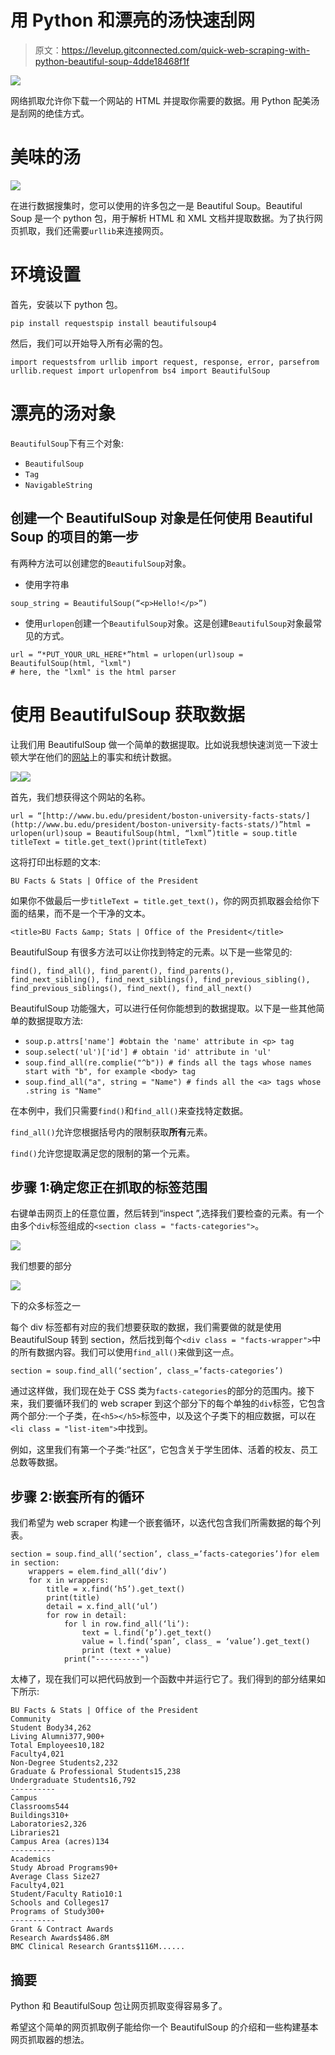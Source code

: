 # 用 Python 和漂亮的汤快速刮网

> 原文：<https://levelup.gitconnected.com/quick-web-scraping-with-python-beautiful-soup-4dde18468f1f>

![](img/bb6d1ca2656d89950b9836ee1146a0a6.png)

网络抓取允许你下载一个网站的 HTML 并提取你需要的数据。用 Python 配美汤是刮网的绝佳方式。

# 美味的汤

![](img/fb7d246bb7a362018513c80e0a19f744.png)

在进行数据搜集时，您可以使用的许多包之一是 Beautiful Soup。Beautiful Soup 是一个 python 包，用于解析 HTML 和 XML 文档并提取数据。为了执行网页抓取，我们还需要`urllib`来连接网页。

# 环境设置

首先，安装以下 python 包。

```
pip install requestspip install beautifulsoup4
```

然后，我们可以开始导入所有必需的包。

```
import requestsfrom urllib import request, response, error, parsefrom urllib.request import urlopenfrom bs4 import BeautifulSoup
```

# **漂亮的汤对象**

`BeautifulSoup`下有三个对象:

*   `BeautifulSoup`
*   `Tag`
*   `NavigableString`

## **创建一个 BeautifulSoup 对象是任何使用 Beautiful Soup 的项目的第一步**

有两种方法可以创建您的`BeautifulSoup`对象。

*   使用字符串

```
soup_string = BeautifulSoup(“<p>Hello!</p>”)
```

*   使用`urlopen`创建一个`BeautifulSoup`对象。这是创建`BeautifulSoup`对象最常见的方式。

```
url = “*PUT_YOUR_URL_HERE*”html = urlopen(url)soup = BeautifulSoup(html, "lxml") 
# here, the "lxml" is the html parser
```

# 使用 BeautifulSoup 获取数据

让我们用 BeautifulSoup 做一个简单的数据提取。比如说我想快速浏览一下波士顿大学在他们的[网站](http://www.bu.edu/president/boston-university-facts-stats/)上的事实和统计数据。

![](img/7d9625160bff1ed8a0be783f770f252c.png)![](img/811c85e41a8887ed34525b5d1238537f.png)

首先，我们想获得这个网站的名称。

```
url = “[http://www.bu.edu/president/boston-university-facts-stats/](http://www.bu.edu/president/boston-university-facts-stats/)”html = urlopen(url)soup = BeautifulSoup(html, “lxml”)title = soup.title titleText = title.get_text()print(titleText)
```

这将打印出标题的文本:

```
BU Facts & Stats | Office of the President
```

如果你不做最后一步`titleText = title.get_text()`，你的网页抓取器会给你下面的结果，而不是一个干净的文本。

```
<title>BU Facts &amp; Stats | Office of the President</title>
```

BeautifulSoup 有很多方法可以让你找到特定的元素。以下是一些常见的:

```
find(), find_all(), find_parent(), find_parents(), find_next_sibling(), find_next_siblings(), find_previous_sibling(), find_previous_siblings(), find_next(), find_all_next()
```

BeautifulSoup 功能强大，可以进行任何你能想到的数据提取。以下是一些其他简单的数据提取方法:

*   `soup.p.attrs['name'] #obtain the 'name' attribute in <p> tag`
*   `soup.select('ul')['id'] # obtain 'id' attribute in 'ul'`
*   `soup.find_all(re.complie("^b")) # finds all the tags whose names start with "b", for example <body> tag`
*   `soup.find_all("a", string = "Name") # finds all the <a> tags whose .string is "Name"`

在本例中，我们只需要`find()`和`find_all()`来查找特定数据。

`find_all()`允许您根据括号内的限制获取**所有**元素。

`find()`允许您提取满足您的限制的第一个元素。

## 步骤 1:确定您正在抓取的标签范围

右键单击网页上的任意位置，然后转到“inspect ”,选择我们要检查的元素。有一个由多个`div`标签组成的`<section class = "facts-categories">`。

![](img/dedea8198ed2e721a1896a6d0ce36e99.png)

我们想要的部分

![](img/573902fc711c5505fa28a25c5eca4cf8.png)

下的众多标签之一

每个 div 标签都有对应的我们想要获取的数据，我们需要做的就是使用 BeautifulSoup 转到 section，然后找到每个`<div class = "facts-wrapper">`中的所有数据内容。我们可以使用`find_all()`来做到这一点。

```
section = soup.find_all(‘section’, class_=’facts-categories’)
```

通过这样做，我们现在处于 CSS 类为`facts-categories`的部分的范围内。接下来，我们要循环我们的 web scraper 到这个部分下的每个单独的`div`标签，它包含两个部分:一个子类，在`<h5></h5>`标签中，以及这个子类下的相应数据，可以在`<li class = "list-item">`中找到。

例如，这里我们有第一个子类:“社区”，它包含关于学生团体、活着的校友、员工总数等数据。

## 步骤 2:嵌套所有的循环

我们希望为 web scraper 构建一个嵌套循环，以迭代包含我们所需数据的每个列表。

```
section = soup.find_all(‘section’, class_=’facts-categories’)for elem in section:
    wrappers = elem.find_all(‘div’)
    for x in wrappers: 
        title = x.find(‘h5’).get_text()
        print(title)
        detail = x.find_all(‘ul’)
        for row in detail:
            for l in row.find_all(‘li’):
                text = l.find(‘p’).get_text() 
                value = l.find(‘span’, class_ = ‘value’).get_text()
                print (text + value)
            print("----------")
```

太棒了，现在我们可以把代码放到一个函数中并运行它了。我们得到的部分结果如下所示:

```
BU Facts & Stats | Office of the President
Community
Student Body34,262
Living Alumni377,900+
Total Employees10,182
Faculty4,021
Non-Degree Students2,232
Graduate & Professional Students15,238
Undergraduate Students16,792
----------
Campus
Classrooms544
Buildings310+
Laboratories2,326
Libraries21
Campus Area (acres)134
----------
Academics
Study Abroad Programs90+
Average Class Size27
Faculty4,021
Student/Faculty Ratio10:1
Schools and Colleges17
Programs of Study300+
----------
Grant & Contract Awards
Research Awards$486.8M
BMC Clinical Research Grants$116M......
```

## 摘要

Python 和 BeautifulSoup 包让网页抓取变得容易多了。

希望这个简单的网页抓取例子能给你一个 BeautifulSoup 的介绍和一些构建基本网页抓取器的想法。
